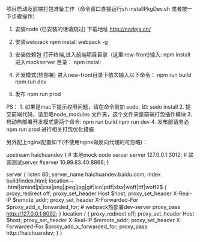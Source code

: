 项目启动及前端打包准备工作（命令窗口直接运行sh installPkgDev.sh 或者按一下步骤操作）

1. 安装node (已安装的话请跳过)
    下载地址 http://nodejs.cn/


2. 安装webpack
   npm install webpack -g

3. 安装依赖包
   打开终端,进入前端项目目录（这里new-front)输入: npm install
   进入mockserver 目录： npm install


4. 开发模式(热部署)
   进入new-front目录下依次输入以下命令：
   npm run build
   npm run dev

5. 发布
   npm run prod


PS：
    1. 如果是mac下提示权限问题，请在命令前加 sudo, 如: sudo install 
    2. 提交前端代码，请忽略node_modules 文件夹，这个文件夹是前端打包插件模块
    3. 启动热部署开发模式需两个命令: 
        npm run build
        npm run dev
    4. 发布前请务必 npm run prod 进行相关打包优化措施





另外配上nginx配置如下(不使用nginx做反向代理的可忽略)：

  upstream haichuandev {
      # 本地mock node server
      server 127.0.0.1:3012;
      # 联调测试server
      #server 10.99.83.40:8866;
  }

  server {
        listen 80;
        server_name haichuandev.baidu.com;
        index build/index.html;
        location ~ \.html|xmind|js|css|png|jpeg|jpg|gif|ico|pdf|xlsx|woff|ttf|woff2$  {
            proxy_redirect off;
            proxy_set_header Host $host;
            proxy_set_header X-Real-IP $remote_addr;
            proxy_set_header X-Forwarded-For $proxy_add_x_forwarded_for;
            # webpack热部署dev-server
            proxy_pass http://127.0.0.1:8092;
        }
        location / {
            proxy_redirect off;
            proxy_set_header Host $host;
            proxy_set_header X-Real-IP $remote_addr;
            proxy_set_header X-Forwarded-For $proxy_add_x_forwarded_for;
            proxy_pass http://haichuandev;
        }
    }




